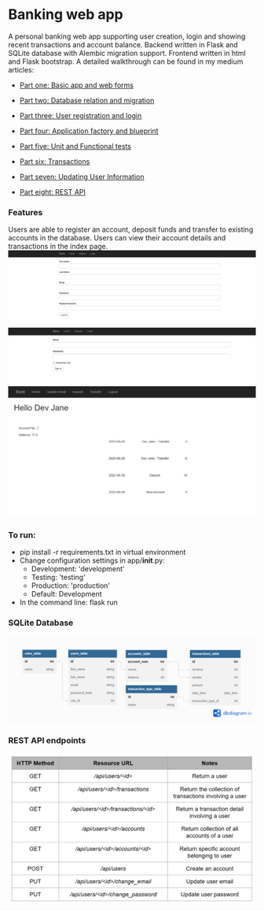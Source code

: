 # Banking web app

A personal banking web app supporting user creation, login and showing recent transactions and account balance. Backend written in Flask and SQLite database with Alembic migration support. Frontend written in html and Flask bootstrap. A detailed walkthrough can be found in my medium articles:

* [Part one: <u>Basic app and web forms</u>](https://medium.com/@sunsethorizonstories/banking-web-app-stories-part-1-8fcc69b80ab2)

* [Part two: <u>Database relation and migration</u>](https://medium.com/@sunsethorizonstories/banking-web-app-stories-part-2-e11ebb4d1703)

* [Part three: <u>User registration and login</u>](https://medium.com/@sunsethorizonstories/banking-web-app-stories-part-3-f116e6fa881b)

* [Part four: <u>Application factory and blueprint</u>](https://medium.com/@sunsethorizonstories/banking-web-app-stories-part-4-e9e66769f293) 

* [Part five: <u>Unit and Functional tests</u>](https://medium.com/@sunsethorizonstories/banking-web-app-stories-part-4-e9e66769f293)

* [Part six: <u>Transactions</u>](https://medium.com/@sunsethorizonstories/banking-web-app-stories-part-6-ca3d14473c59)

* [Part seven: <u>Updating User Information</u>](https://medium.com/@sunsethorizonstories/banking-web-app-stories-part-7-92edd149fc35)

* [Part eight: <u>REST API</u>](https://medium.com/@sunsethorizonstories/banking-web-app-stories-part-8-fa886a921434)

### Features
Users are able to register an account, deposit funds and transfer to existing accounts in the database. Users can view their account details and transactions in the index page.
![Register page](/screenshots/register.png "Register page")
![Login page](/screenshots/login.png "Login page")
![Index page](/screenshots/index_logged_in_v2.png "Index page")

### To run: 
- pip install -r requirements.txt in virtual environment
- Change configuration settings in app/__init__.py:
  - Development: 'development'
  - Testing: 'testing'
  - Production: 'production'
  - Default: Development
- In the command line: flask run

### SQLite Database
![Database relational figure](/screenshots/Untitled%20(7).png "Database relational figure")

### REST API endpoints
![REST API endpoints](/screenshots/rest_routes.png "Table containing REST API endpoints")
